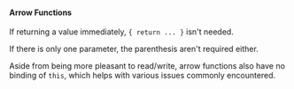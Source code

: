 #### Arrow Functions

If returning a value immediately, `{ return ... }` isn't needed.

If there is only one parameter, the parenthesis aren't required either.


Aside from being more pleasant to read/write, arrow functions also have no binding of `this`, which helps with various issues commonly encountered.
